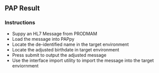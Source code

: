 ## PAP Result
### Instructions
+ Suppy an HL7 Message from PRODMAM
+ Load the message into PAPpy
+ Locate the de-identified name in the target environment
+ Locate the adjusted birthdate in target environment
+ Press submit to output the adjusted message
+ Use the interface import utility to import the message into the target enviornment
